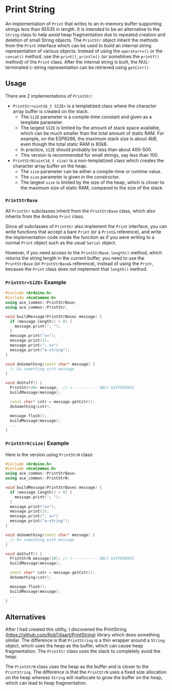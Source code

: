 # Print String

An implementation of `Print` that writes to an in-memory buffer supporting
strings less than 65535 in length. It is intended to be an alternative to the
`String` class to help avoid heap fragmentation due to repeated creation and
deletion of small String objects. The `PrintStr` object inherit the methods
from the `Print` interface which can be used to build an internal string
representation of various objects. Instead of using the `operator+=()` or the
`concat()` method, use the `print()`, `println()` (or sometimes the `printf()`
method) of the `Print` class. After the internal string is built, the
NUL-terminated c-string representation can be retrieved using `getCstr()`.

## Usage

There are 2 implementations of `PrintStr`:

* `PrintStr<uint16_t SIZE>` is a templatized class where the character array
  buffer is created on the stack.
    * The `SiZE` parameter is a compile-time constant and given as a template
      parameter.
    * The largest `SIZE` is limited by the amount of stack space available,
      which can be much smaller than the total amount of static RAM. For
      example, on the ESP8266, the maximum stack size is about 4kB, even though
      the total static RAM is 80kB.
    * In practice, `SIZE` should probably be less than about 400-500.
    * This version is recommended for small strings, say less than 100.
* `PrintStrN(uint16_t size)` is a non-templatized class which creates
  the character array buffer on the heap.
    * The `size` parameter can be either a compile-time or runtime value.
    * The `size` parameter is given in the constructor.
    * The largest `size` is limited by the size of the heap, which is
      closer to the maximum size of static RAM, compared to the size of the
      stack.

### `PrintStrBase`

All `PrintStr` subclasses inherit from the `PrintStrBase` class,
which also inherits from the Arduino `Print` class.

Since all subclasses of `PrintStr` also implement the `Print` interface, you
can write functions that accept a bare `Print` (or a `Print&` reference), and
write the implementation code inside the function as if you were writing to a
normal `Print` object such as the usual `Serial` object.

However, if you need access to the `PrintStrBase.length()` method, which
returns the string length in the current buffer, you need to use the
`PrintStrBase` (or `PrintStrBase&` reference), instead of using the
`Print`, because the `Print` class does not implement that `length()` method.

### `PrintStr<SiZE>` Example

```C++
#include <Arduino.h>
#include <AceCommon.h>
using ace_common::PrintStrBase;
using ace_common::PrintStr;

void buildMessage(PrintStrBase& message) {
  if (message.length() > 0) {
    message.print("; ");
  }
  message.print("x=");
  message.print(3);
  message.print("; s=")
  message.print("a-string");
}

void doSomething(const char* message) {
  // Do something with message
}

void doStuff() {
  PrintStr<30> message;  // <----------- ONLY DiFFERENCE
  buildMessage(message);

  const char* cstr = message.getCstr();
  doSomething(cstr);

  message.flush();
  buildMessage(message);
  ...
}
```

### `PrintStrN(size)` Example

Here is the version using `PrintStrN` class:

```C++
#include <Arduino.h>
#include <AceCommon.h>
using ace_common::PrintStrBase;
using ace_common::PrintStrN;

void buildMessage(PrintStrBase& message) {
  if (message.length() > 0) {
    message.print("; ");
  }
  message.print("x=");
  message.print(3);
  message.print("; s=")
  message.print("a-string");
}

void doSomething(const char* message) {
  // Do something with message
}

void doStuff() {
  PrintStrN message(30); // <----------- ONLY DiFFERENCE
  buildMessage(message);

  const char* cstr = message.getCstr();
  doSomething(cstr);

  message.flush();
  buildMessage(message);
  ...
}
```

## Alternatives

After I had created this utility, I discovered the PrintString
(https://github.com/RobTillaart/PrintString) library which does something
similar. The difference is that `PrintString` is a thin wrapper around a
`String` object, which uses the heap as the buffer, which can cause heap
fragmentation. The `PrintStr` class uses the stack to completely avoid the heap.

The `PrintStrN` class uses the heap as the buffer and is closer to the
`PrintString`. The difference is that the `PrintStrN` uses a fixed size
allocation on the heap whereas `String` will reallocate to grow the buffer on
the heap, which can lead to heap fragmentation.
